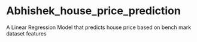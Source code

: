 # Abhishek_house_price_prediction
A Linear Regression Model that predicts house price based on bench mark dataset features
